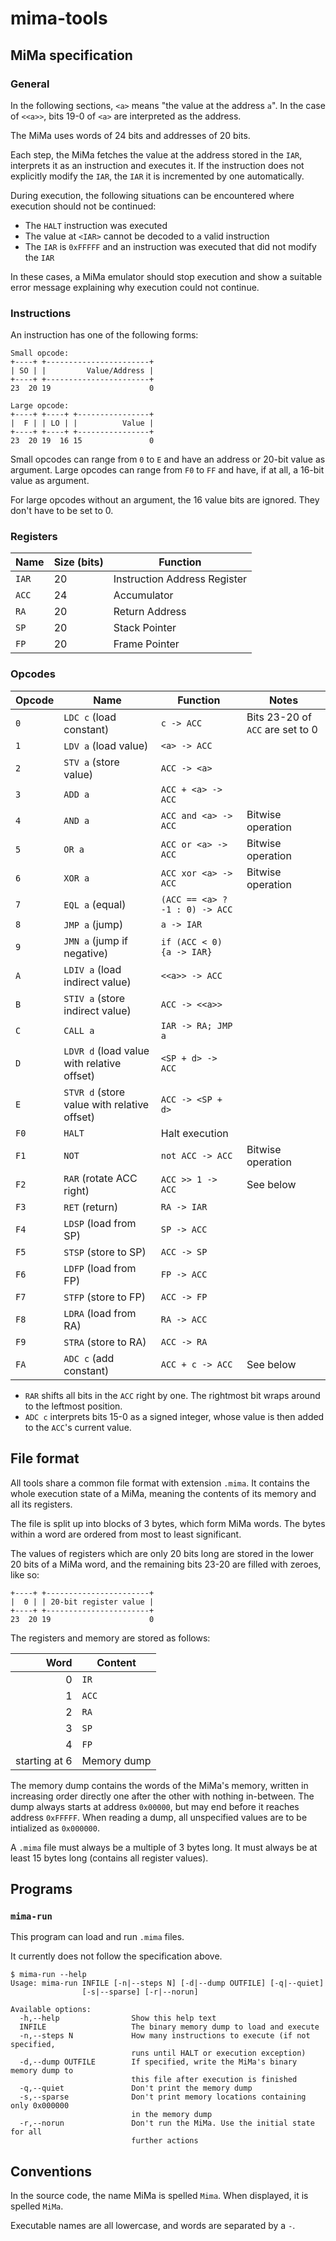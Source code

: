 # mima-tools

## MiMa specification

### General

In the following sections, `<a>` means "the value at the address
`a`". In the case of `<<a>>`, bits 19-0 of `<a>` are interpreted as
the address.

The MiMa uses words of 24 bits and addresses of 20 bits.

Each step, the MiMa fetches the value at the address stored in the
`IAR`, interprets it as an instruction and executes it. If the
instruction does not explicitly modify the `IAR`, the `IAR` it is
incremented by one automatically.

During execution, the following situations can be encountered where
execution should not be continued:

* The `HALT` instruction was executed
* The value at `<IAR>` cannot be decoded to a valid instruction
* The `IAR` is `0xFFFFF` and an instruction was executed that did not
  modify the `IAR`

In these cases, a MiMa emulator should stop execution and show a
suitable error message explaining why execution could not continue.

### Instructions

An instruction has one of the following forms:
```
Small opcode:
+----+ +-----------------------+
| SO | |         Value/Address |
+----+ +-----------------------+
23  20 19                      0

Large opcode:
+----+ +----+ +----------------+
|  F | | LO | |          Value |
+----+ +----+ +----------------+
23  20 19  16 15               0
```

Small opcodes can range from `0` to `E` and have an address or 20-bit
value as argument. Large opcodes can range from `F0` to `FF` and have,
if at all, a 16-bit value as argument.

For large opcodes without an argument, the 16 value bits are
ignored. They don't have to be set to 0.

### Registers

| Name  | Size (bits) | Function                     |
|-------|-------------|------------------------------|
| `IAR` |          20 | Instruction Address Register |
| `ACC` |          24 | Accumulator                  |
| `RA`  |          20 | Return Address               |
| `SP`  |          20 | Stack Pointer                |
| `FP`  |          20 | Frame Pointer                |

### Opcodes

| Opcode | Name                                        | Function                       | Notes                            |
|--------|---------------------------------------------|--------------------------------|----------------------------------|
| `0`    | `LDC c` (load constant)                     | `c -> ACC`                     | Bits 23-20 of `ACC` are set to 0 |
| `1`    | `LDV a` (load value)                        | `<a> -> ACC`                   |                                  |
| `2`    | `STV a` (store value)                       | `ACC -> <a>`                   |                                  |
| `3`    | `ADD a`                                     | `ACC + <a> -> ACC`             |                                  |
| `4`    | `AND a`                                     | `ACC and <a> -> ACC`           | Bitwise operation                |
| `5`    | `OR a`                                      | `ACC or <a> -> ACC`            | Bitwise operation                |
| `6`    | `XOR a`                                     | `ACC xor <a> -> ACC`           | Bitwise operation                |
| `7`    | `EQL a` (equal)                             | `(ACC == <a> ? -1 : 0) -> ACC` |                                  |
| `8`    | `JMP a` (jump)                              | `a -> IAR`                     |                                  |
| `9`    | `JMN a` (jump if negative)                  | `if (ACC < 0) {a -> IAR}`      |                                  |
| `A`    | `LDIV a` (load indirect value)              | `<<a>> -> ACC`                 |                                  |
| `B`    | `STIV a` (store indirect value)             | `ACC -> <<a>>`                 |                                  |
| `C`    | `CALL a`                                    | `IAR -> RA; JMP a`             |                                  |
| `D`    | `LDVR d` (load value with relative offset)  | `<SP + d> -> ACC`              |                                  |
| `E`    | `STVR d` (store value with relative offset) | `ACC -> <SP + d>`              |                                  |
| `F0`   | `HALT`                                      | Halt execution                 |                                  |
| `F1`   | `NOT`                                       | `not ACC -> ACC`               | Bitwise operation                |
| `F2`   | `RAR` (rotate ACC right)                    | `ACC >> 1 -> ACC`              | See below                        |
| `F3`   | `RET` (return)                              | `RA -> IAR`                    |                                  |
| `F4`   | `LDSP` (load from SP)                       | `SP -> ACC`                    |                                  |
| `F5`   | `STSP` (store to SP)                        | `ACC -> SP`                    |                                  |
| `F6`   | `LDFP` (load from FP)                       | `FP -> ACC`                    |                                  |
| `F7`   | `STFP` (store to FP)                        | `ACC -> FP`                    |                                  |
| `F8`   | `LDRA` (load from RA)                       | `RA -> ACC`                    |                                  |
| `F9`   | `STRA` (store to RA)                        | `ACC -> RA`                    |                                  |
| `FA`   | `ADC c` (add constant)                      | `ACC + c -> ACC`               | See below                        |

- `RAR` shifts all bits in the `ACC` right by one. The rightmost bit wraps around to the leftmost position.
- `ADC c` interprets bits 15-0 as a signed integer, whose value is then added to the `ACC`'s current value.

## File format

All tools share a common file format with extension `.mima`. It
contains the whole execution state of a MiMa, meaning the contents of
its memory and all its registers.

The file is split up into blocks of 3 bytes, which form MiMa
words. The bytes within a word are ordered from most to least
significant.

The values of registers which are only 20 bits long are stored in the
lower 20 bits of a MiMa word, and the remaining bits 23-20 are filled
with zeroes, like so:
```
+----+ +-----------------------+
|  0 | | 20-bit register value |
+----+ +-----------------------+
23  20 19                      0
```

The registers and memory are stored as follows:

|          Word | Content     |
|--------------:|-------------|
|             0 | `IR`        |
|             1 | `ACC`       |
|             2 | `RA`        |
|             3 | `SP`        |
|             4 | `FP`        |
| starting at 6 | Memory dump |

The memory dump contains the words of the MiMa's memory, written in
increasing order directly one after the other with nothing
in-between. The dump always starts at address `0x00000`, but may end
before it reaches address `0xFFFFF`. When reading a dump, all
unspecified values are to be intialized as `0x000000`.

A `.mima` file must always be a multiple of 3 bytes long. It must
always be at least 15 bytes long (contains all register values).

## Programs

### `mima-run`

This program can load and run `.mima` files.

It currently does not follow the specification above.

```
$ mima-run --help
Usage: mima-run INFILE [-n|--steps N] [-d|--dump OUTFILE] [-q|--quiet]
                [-s|--sparse] [-r|--norun]

Available options:
  -h,--help                Show this help text
  INFILE                   The binary memory dump to load and execute
  -n,--steps N             How many instructions to execute (if not specified,
                           runs until HALT or execution exception)
  -d,--dump OUTFILE        If specified, write the MiMa's binary memory dump to
                           this file after execution is finished
  -q,--quiet               Don't print the memory dump
  -s,--sparse              Don't print memory locations containing only 0x000000
                           in the memory dump
  -r,--norun               Don't run the MiMa. Use the initial state for all
                           further actions
```

## Conventions

In the source code, the name MiMa is spelled `Mima`. When displayed,
it is spelled `MiMa`.

Executable names are all lowercase, and words are separated by a `-`.
